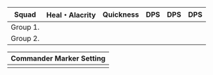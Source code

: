 | **Squad** | Heal・Alacrity | Quickness | DPS | DPS | DPS |
|-----------|:--------------:|:---------:|:---:|:---:|:---:|
|  Group 1. |                |           |     |     |     |
|  Group 2. |                |           |     |     |     |

| Commander Marker Setting |
|--------------------------|
|                          |
